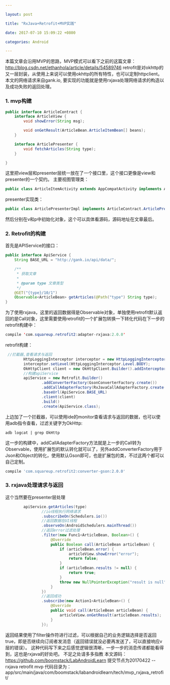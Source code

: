 ```yaml
---

layout: post 

title: "RxJava+Retrofit+MVP实践" 

date: 2017-07-10 15:09:22 +0800 

categories: Android

---
```


本篇文章会沿用MVP的思路，MVP模式可以看下之前的这篇文章：
http://blog.csdn.net/ethanhola/article/details/54589746
retrofit是对okhttp的又一层封装，从使用上来说可以使用okhttp的所有特性，也可以定制httpclient。
本文的网络请求来自gank.io, 要实现的功能就是使用rxjava处理网络请求的构造以及成功失败的返回处理。
### 1. mvp构建
```java
public interface ArticleContract {
    interface ArticleView {
        void showError(String msg);

        void onGetResult(ArticleBean.ArticleItemBean[] beans);
    }

    interface ArticlePresenter {
        void fetchArticles(String type);
    }

}

```
这里把view层和presenter层统一放在了一个接口里，这个接口更像是view和presenter的一个契约。
主要视图管理类：
```java
public class ArticleItemActivity extends AppCompatActivity implements ArticleContract.ArticleView
```
presenter实现类：
```java
public class ArticlePresenterImpl implements ArticleContract.ArticlePresenter
```
然后分别在v和p中初始化对象，这个可以具体看源码，源码地址在文章最后。
### 2. Retrofit的构建
首先是APIService的接口：
```java
public interface ApiService {
    String BASE_URL = "http://gank.io/api/data/";

    /**
     * 获取文章
     *
     * @param type 文章类型
     */
    @GET("{type}/10/1")
    Observable<ArticleBean> getArticles(@Path("type") String type);
}
```
为了使用rxjava，这里的返回数据得是Observable对象，单独使用retrofit默认返回的是Call对象，这里需要使用retrofit的一个扩展包转换一下转化代码在下一步的retrofit构建中：
```java
compile 'com.squareup.retrofit2:adapter-rxjava:2.0.0'
```
retrofit构建：
```java
 //拦截器,查看请求与返回
        HttpLoggingInterceptor interceptor = new HttpLoggingInterceptor();
        interceptor.setLevel(HttpLoggingInterceptor.Level.BODY);
        OkHttpClient client = new OkHttpClient.Builder().addInterceptor(interceptor).build();
        //构建apiService
        apiService = new Retrofit.Builder()
                .addConverterFactory(GsonConverterFactory.create())
                .addCallAdapterFactory(RxJavaCallAdapterFactory.create())
                .baseUrl(ApiService.BASE_URL)
                .client(client)
                .build()
                .create(ApiService.class);
```
上边加了一个拦截器，可以使用ide的monitor查看请求与返回的数据，也可以使用adb指令查看，过滤关键字为OkHttp:
```shell
adb logcat | grep OkHttp
```
这一步的构建中，addCallAdapterFactory方法就是上一步的Call转为Observable，使用扩展包的默认转化就可以了，另外addConverterFactory用于Json和Object的转化，使用默认Gson即可，也是扩展包的类，不过这两个都可以自己定制。
```groovy
compile 'com.squareup.retrofit2:converter-gson:2.0.0'
```
### 3. rxjava处理请求与返回
这个当然要在presenter层处理
```java
        apiService.getArticles(type)
                //io线程执行网络请求
                .subscribeOn(Schedulers.io())
                //返回数据在UI线程
                .observeOn(AndroidSchedulers.mainThread())
                //返回error过滤处理
                .filter(new Func1<ArticleBean, Boolean>() {
                    @Override
                    public Boolean call(ArticleBean articleBean) {
                        if (articleBean.error) {
                            articleView.showError("error");
                            return false;
                        }
                        if (articleBean.results != null) {
                            return true;
                        }
                        throw new NullPointerException("result is null");
                    }
                })
                //返回成功
                .subscribe(new Action1<ArticleBean>() {
                    @Override
                    public void call(ArticleBean articleBean) {
                        articleView.onGetResult(articleBean.results);
                    }
                });
```
返回结果使用了filter操作符进行过滤，可以根据自己的业务逻辑选择是否返回true，即是否继续向订阅者发消息（返回错误就没必要再发送了，可以直接响应v层的错误）。
这种代码写下来之后感觉逻辑很清晰，一步一步的消息传递都能看得到，这也是rxjava的好处吧。
不足之处请多多指教
本文源码：https://github.com/boomstack/LabAndroidLearn
提交节点为20170422 -- rxjava retrofit mvp
代码目录为：
app/src/main/java/com/boomstack/labandroidlearn/tech/mvp_rxjava_retrofit/